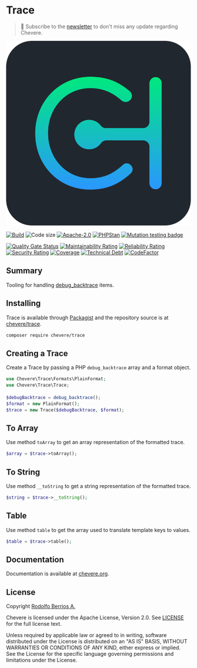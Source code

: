 # Trace

> 🔔 Subscribe to the [newsletter](https://chv.to/chevere-newsletter) to don't miss any update regarding Chevere.

![Chevere](chevere.svg)

[![Build](https://img.shields.io/github/actions/workflow/status/chevere/trace/test.yml?branch=1.0&style=flat-square)](https://github.com/chevere/trace/actions)
![Code size](https://img.shields.io/github/languages/code-size/chevere/trace?style=flat-square)
[![Apache-2.0](https://img.shields.io/github/license/chevere/trace?style=flat-square)](LICENSE)
[![PHPStan](https://img.shields.io/badge/PHPStan-level%209-blueviolet?style=flat-square)](https://phpstan.org/)
[![Mutation testing badge](https://img.shields.io/endpoint?style=flat-square&url=https%3A%2F%2Fbadge-api.stryker-mutator.io%2Fgithub.com%2Fchevere%2Ftrace%2F1.0)](https://dashboard.stryker-mutator.io/reports/github.com/chevere/trace/1.0)

[![Quality Gate Status](https://sonarcloud.io/api/project_badges/measure?project=chevere_trace&metric=alert_status)](https://sonarcloud.io/dashboard?id=chevere_trace)
[![Maintainability Rating](https://sonarcloud.io/api/project_badges/measure?project=chevere_trace&metric=sqale_rating)](https://sonarcloud.io/dashboard?id=chevere_trace)
[![Reliability Rating](https://sonarcloud.io/api/project_badges/measure?project=chevere_trace&metric=reliability_rating)](https://sonarcloud.io/dashboard?id=chevere_trace)
[![Security Rating](https://sonarcloud.io/api/project_badges/measure?project=chevere_trace&metric=security_rating)](https://sonarcloud.io/dashboard?id=chevere_trace)
[![Coverage](https://sonarcloud.io/api/project_badges/measure?project=chevere_trace&metric=coverage)](https://sonarcloud.io/dashboard?id=chevere_trace)
[![Technical Debt](https://sonarcloud.io/api/project_badges/measure?project=chevere_trace&metric=sqale_index)](https://sonarcloud.io/dashboard?id=chevere_trace)
[![CodeFactor](https://www.codefactor.io/repository/github/chevere/trace/badge)](https://www.codefactor.io/repository/github/chevere/trace)

## Summary

Tooling for handling [debug_backtrace](https://www.php.net/manual/en/function.debug-backtrace.php) items.

## Installing

Trace is available through [Packagist](https://packagist.org/packages/chevere/trace) and the repository source is at [chevere/trace](https://github.com/chevere/trace).

```sh
composer require chevere/trace
```

## Creating a Trace

Create a Trace by passing a PHP `debug_backtrace` array and a format object.

```php
use Chevere\Trace\Formats\PlainFormat;
use Chevere\Trace\Trace;

$debugBacktrace = debug_backtrace();
$format = new PlainFormat();
$trace = new Trace($debugBacktrace, $format);
```

## To Array

Use method `toArray` to get an array representation of the formatted trace.

```php
$array = $trace->toArray();
```

## To String

Use method `__toString` to get a string representation of the formatted trace.

```php
$string = $trace->__toString();
```

## Table

Use method `table` to get the array used to translate template keys to values.

```php
$table = $trace->table();
```

## Documentation

Documentation is available at [chevere.org](https://chevere.org/packages/trace).

## License

Copyright [Rodolfo Berrios A.](https://rodolfoberrios.com/)

Chevere is licensed under the Apache License, Version 2.0. See [LICENSE](LICENSE) for the full license text.

Unless required by applicable law or agreed to in writing, software distributed under the License is distributed on an "AS IS" BASIS, WITHOUT WARRANTIES OR CONDITIONS OF ANY KIND, either express or implied. See the License for the specific language governing permissions and limitations under the License.
